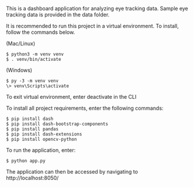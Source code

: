This is a dashboard application for analyzing eye tracking data.
Sample eye tracking data is provided in the data folder.

It is recommended to run this project in a virtual environment.
To install, follow the commands below.

(Mac/Linux)
```
$ python3 -m venv venv
$ . venv/bin/activate
```

(Windows)
```
$ py -3 -m venv venv
\> venv\Scripts\activate
```

To exit virtual environment, enter deactivate in the CLI

To install all project requirements, enter the following commands:

```
$ pip install dash
$ pip install dash-bootstrap-components
$ pip install pandas
$ pip install dash-extensions
$ pip install opencv-python
```

To run the application, enter:

```
$ python app.py
```

The application can then be accessed by navigating to http://localhost:8050/
